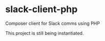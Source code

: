 # slack-client-php
Composer client for Slack comms using PHP

This project is still being instantiated. 
